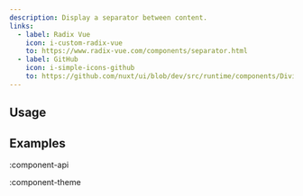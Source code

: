 ```yaml
---
description: Display a separator between content.
links:
  - label: Radix Vue
    icon: i-custom-radix-vue
    to: https://www.radix-vue.com/components/separator.html
  - label: GitHub
    icon: i-simple-icons-github
    to: https://github.com/nuxt/ui/blob/dev/src/runtime/components/Divider.vue
---
```


## Usage

## Examples

:component-api

:component-theme
